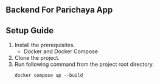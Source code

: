 ## Backend For Parichaya App


## Setup Guide
1. Install the prerequisites.
   -   Docker and Docker Compose
2. Clone the project.
3. Run following command from the project root directory.
    ```
    docker compose up --build
    ```